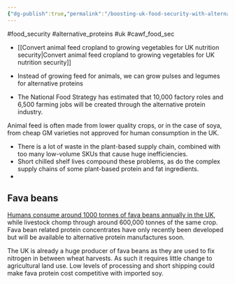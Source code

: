 ```yaml
---
{"dg-publish":true,"permalink":"/boosting-uk-food-security-with-alternative-proteins/","tags":["alternative_proteins","food_security","uk"],"created":"2024-12-19T14:15:26.618+00:00","updated":"2025-10-10T23:50:41.510+01:00"}
---
```


#food_security #alternative_proteins #uk #cawf_food_sec 


- [[Convert animal feed cropland to growing vegetables for UK nutrition security\|Convert animal feed cropland to growing vegetables for UK nutrition security]]

- Instead of growing feed for animals, we can grow pulses and legumes for alternative proteins
- The National Food Strategy has estimated that 10,000 factory roles and 6,500 farming jobs will be created through the alternative protein industry.

Animal feed is often made from lower quality crops, or in the case of soya, from cheap GM varieties not approved for human consumption in the UK. 
- There is a lot of waste in the plant-based supply chain, combined with too many low-volume SKUs that cause huge inefficiencies. 
- Short chilled shelf lives compound these problems, as do the complex supply chains of some plant-based protein and fat ingredients.
-
## Fava beans
[Humans consume around 1000 tonnes of fava beans annually in the UK](https://www.new-foodinnovation.co.uk/price-parity), while livestock chomp through around 600,000 tonnes of the same crop. Fava bean related protein concentrates have only recently been developed but will be available to alternative protein manufactures soon.

The UK is already a huge producer of fava beans as they are used to fix nitrogen in between wheat harvests. As such it requires little change to agricultural land use. Low levels of processing and short shipping could make fava protein cost competitive with imported soy.

